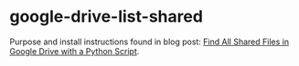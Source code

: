 google-drive-list-shared
========================

Purpose and install instructions found in blog post: [Find All Shared Files in Google Drive with a Python Script](https://thornelabs.net/2018/01/03/find-all-shared-files-in-google-drive-with-a-python-script.html).
